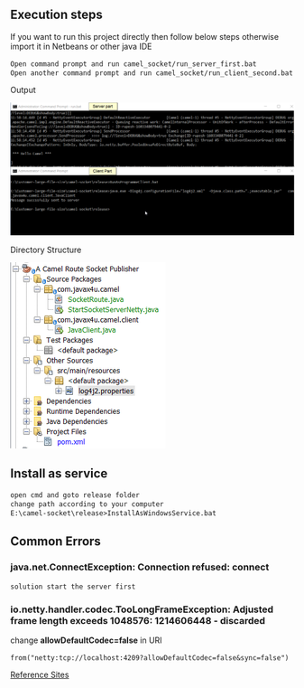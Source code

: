 ## Execution steps
If you want to run this project directly then follow below steps otherwise import it in Netbeans or other java IDE
	
	Open command prompt and run camel_socket/run_server_first.bat
	Open another command prompt and run camel_socket/run_client_second.bat
Output

![CMD Console](image/image_261.png)

Directory Structure

![Directory Structure](image/image_260.png)

## Install as service
	open cmd and goto release folder
	change path according to your computer
	E:\camel-socket\release>InstallAsWindowsService.bat
	
## Common Errors

### java.net.ConnectException: Connection refused: connect
	solution start the server first
### io.netty.handler.codec.TooLongFrameException: Adjusted frame length exceeds 1048576: 1214606448 - discarded

change **allowDefaultCodec=false**  in URI

	from("netty:tcp://localhost:4209?allowDefaultCodec=false&sync=false")


[Reference Sites](http://www.masterspringboot.com/various/camel/using-camel-netty-components-to-manage-socket-routes)


	

